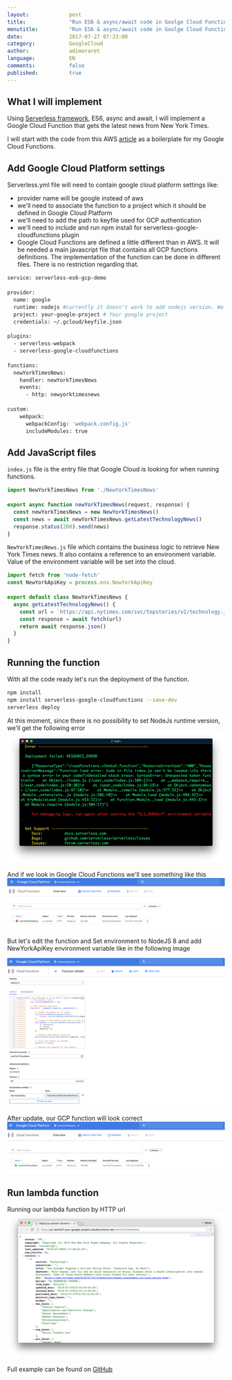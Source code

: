 ```yaml
---
layout:             post
title:              "Run ES6 & async/await code in Goolge Cloud Functions"
menutitle:          "Run ES6 & async/await code in Goolge Cloud Functions"
date:               2017-07-27 07:23:00
category:           GoogleCloud
author:             adimoraret
language:           EN
comments:           false
published:          true
---
```

## What I will implement ##
Using [Serverless framework](https://serverless.com/framework/docs/), ES6, async and await, I will implement a Google Cloud Function that gets the latest news from New York Times.

I will start with the code from this AWS [article](/Async-Await-AWS-Lambda-Functions) as a boilerplate for my Google Cloud Functions.

## Add Google Cloud Platform settings ##
Serverless.yml file will need to contain google cloud platform settings like:
* provider name will be google instead of aws
* we'll need to associate the function to a project which it should be defined in Google Cloud Platform
* we'll need to add the path to keyfile used for GCP authentication
* we'll need to include and run npm install for serverless-google-cloudfunctions plugin
* Google Cloud Functions are defined a little different than in AWS. It will be needed a main javascript file that contains all GCP functions definitions. The implementation of the function can be done in different files. There is no restriction regarding that.

```bash
service: serverless-es6-gcp-demo

provider:
  name: google
  runtime: nodejs #currently it doesn't work to add nodejs version. We'll need to manually change it in the cloud
  project: your-google-project # Your google project
  credentials: ~/.gcloud/keyfile.json

plugins:
  - serverless-webpack
  - serverless-google-cloudfunctions

functions:
  newYorkTimesNews:
    handler: newYorkTimesNews
    events:
      - http: newyorktimesnews

custom:
    webpack:
      webpackConfig: 'webpack.config.js'
      includeModules: true
```

## Add JavaScript files ##

```index.js``` file is the entry file that Google Cloud is looking for when running functions.
```javascript
import NewYorkTimesNews from './NewYorkTimesNews'

export async function newYorkTimesNews(request, response) {
  const newYorkTimesNews = new NewYorkTimesNews()
  const news = await newYorkTimesNews.getLatestTechnologyNews()
  response.status(200).send(news)
}
```

```NewYorkTimesNews.js``` file which contains the business logic to retrieve New York Times news. It also contains a reference to an environment variable. Value of the environment variable will be set into the cloud.
```javascript
import fetch from 'node-fetch'
const NewYorkApiKey = process.env.NewYorkApiKey

export default class NewYorkTimesNews {
  async getLatestTechnologyNews() {
    const url = `https://api.nytimes.com/svc/topstories/v2/technology.json?api-key=${NewYorkApiKey}`
    const response = await fetch(url)
    return await response.json()
  }
}
```

## Running the function ##
With all the code ready let's run the deployment of the function.

```bash
npm install
npm install serverless-google-cloudfunctions --save-dev
serverless deploy
```
At this moment, since there is no possibility to set NodeJs runtime version, we'll get the following error
![serverless deploy error in gcp](/assets/posts/2018-07-27/serverless-deploy-error-gcp.png)

And if we look in Google Cloud Functions we'll see something like this
![google cloud platform functio syntax error](/assets/posts/2018-07-27/gcp-error-syntax-function.png)

But let's edit the function and Set environment to NodeJS 8 and add NewYorkApiKey environment variable like in the following image

![update nodejs version to 8 and add environment NewYorkApiKey variable](/assets/posts/2018-07-27/update-google-cloud-function.png)

After update, our GCP function will look correct
![google cloud platform function without errors](/assets/posts/2018-07-27/gcp-function-no-error.png)

## Run lambda function ##
Running our lambda function by HTTP url
![successfully google cloud function run](/assets/posts/2018-07-27/success-function-run.png)

Full example can be found on [GitHub](https://github.com/adimoraret/serverless-es6-gcp-demo)